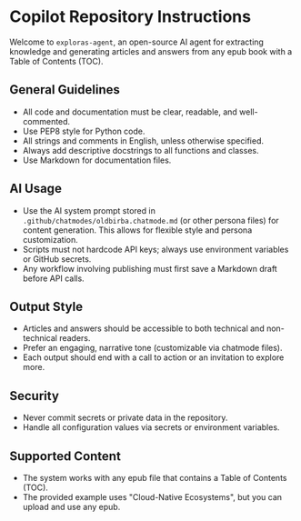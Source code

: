 
# Copilot Repository Instructions

Welcome to `exploras-agent`, an open-source AI agent for extracting knowledge and generating articles and answers from any epub book with a Table of Contents (TOC).

## General Guidelines

- All code and documentation must be clear, readable, and well-commented.
- Use PEP8 style for Python code.
- All strings and comments in English, unless otherwise specified.
- Always add descriptive docstrings to all functions and classes.
- Use Markdown for documentation files.

## AI Usage

- Use the AI system prompt stored in `.github/chatmodes/oldbirba.chatmode.md` (or other persona files) for content generation. This allows for flexible style and persona customization.
- Scripts must not hardcode API keys; always use environment variables or GitHub secrets.
- Any workflow involving publishing must first save a Markdown draft before API calls.

## Output Style

- Articles and answers should be accessible to both technical and non-technical readers.
- Prefer an engaging, narrative tone (customizable via chatmode files).
- Each output should end with a call to action or an invitation to explore more.

## Security

- Never commit secrets or private data in the repository.
- Handle all configuration values via secrets or environment variables.
## Supported Content

- The system works with any epub file that contains a Table of Contents (TOC).
- The provided example uses "Cloud-Native Ecosystems", but you can upload and use any epub.
